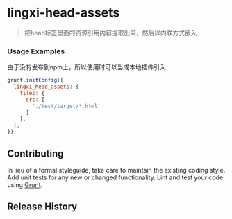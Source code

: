 # lingxi-head-assets

> 把head标签里面的资源引用内容提取出来，然后以内联方式嵌入


### Usage Examples

由于没有发布到npm上，所以使用时可以当成本地插件引入

```js
grunt.initConfig({
  lingxi_head_assets: {
    files: {
      src: [
        './test/target/*.html'
      ]
    },
  },
});
```

## Contributing
In lieu of a formal styleguide, take care to maintain the existing coding style. Add unit tests for any new or changed functionality. Lint and test your code using [Grunt](http://gruntjs.com/).

## Release History
